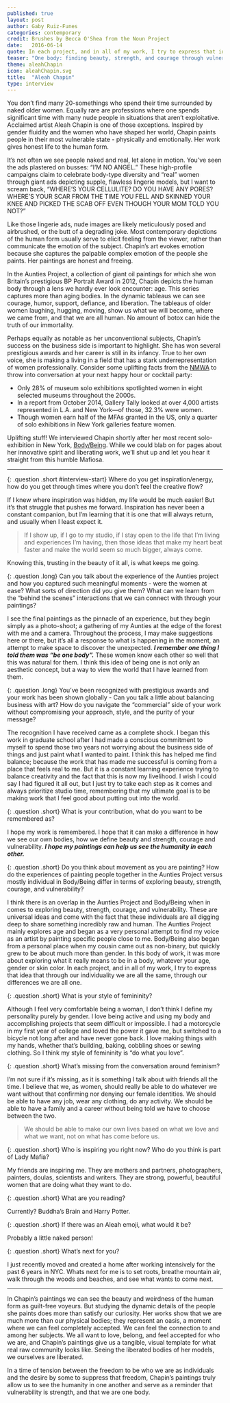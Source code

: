 ```yaml
---
published: true
layout: post
author: Gaby Ruiz-Funes
categories: contemporary
credit: Brushes by Becca O'Shea from the Noun Project
date:   2016-06-14
quote: In each project, and in all of my work, I try to express that idea that through our individuality we are all the same, through our differences we are all one...I hope my paintings can help us see the humanity in each other.
teaser: "One body: finding beauty, strength, and courage through vulnerability"
theme: aleahChapin
icon: aleahChapin.svg
title:  "Aleah Chapin"
type: interview
---
```


You don’t find many 20-somethings who spend their time surrounded by naked older women. Equally rare are professions where one spends significant time with many nude people in situations that aren’t exploitative. Acclaimed artist Aleah Chapin is one of those exceptions. Inspired by gender fluidity and the women who have shaped her world, Chapin paints people in their most vulnerable state - physically and emotionally. Her work gives honest life to the human form.

It’s not often we see people naked and real, let alone in motion. You’ve seen the ads plastered on busses: “I’M NO ANGEL.” These high-profile campaigns claim to celebrate body-type diversity and “real” women through giant ads depicting supple, flawless lingerie models, but I want to scream back, “WHERE’S YOUR CELLULITE? DO YOU HAVE ANY PORES? WHERE’S YOUR SCAR FROM THE TIME YOU FELL AND SKINNED YOUR KNEE AND PICKED THE SCAB OFF EVEN THOUGH YOUR MOM TOLD YOU NOT?”

Like those lingerie ads, nude images are likely meticulously posed and airbrushed, or the butt of a degrading joke. Most contemporary depictions of the human form usually serve to elicit feeling from the viewer, rather than communicate the emotion of the subject. Chapin’s art evokes emotion because she captures the palpable complex emotion of the people she paints. Her paintings are honest and freeing.
 
In the Aunties Project, a collection of giant oil paintings for which she won Britain’s prestigious BP Portrait Award in 2012, Chapin depicts the human body through a lens we hardly ever look encounter: age. This series captures more than aging bodies. In the dynamic tableaus we can see courage, humor, support, defiance, and liberation. The tableaus of older women laughing, hugging, moving, show us what we will become, where we came from, and that we are all human. No amount of botox can hide the truth of our immortality.
 
Perhaps equally as notable as her unconventional subjects, Chapin’s success on the business side is important to highlight. She has won several prestigious awards and her career is still in its infancy. True to her own voice, she is making a living in a field that has a stark underrepresentation of women professionally. Consider some uplifting facts from the [NMWA](http://www.nmwa.org/advocate/get-facts) to throw into conversation at your next happy hour or cocktail party:

* Only 28% of museum solo exhibitions spotlighted women in eight selected museums throughout the 2000s.
* In a report from October 2014, Gallery Tally looked at over 4,000 artists represented in L.A. and New York—of those, 32.3% were women.
* Though women earn half of the MFAs granted in the US, only a quarter of solo exhibitions in New York galleries feature women.

Uplifting stuff! We interviewed Chapin shortly after her most recent solo-exhibition in New York, [Body/Being](http://www.flowersgallery.com/exhibitions/view/aleah-chapin-1). While we could blab on for pages about her innovative spirit and liberating work, we’ll shut up and let you hear it straight from this humble Mafiosa.

---

{: .question .short #interview-start}
<i class="em em-ladymafia"></i>  Where do you get inspiration/energy, how do you get through times where you don’t feel the creative flow?  

<i class="em em-nude-body"></i>  If I knew where inspiration was hidden, my life would be much easier! But it’s that struggle that pushes me forward. Inspiration has never been a constant companion, but I’m learning that it is one that will always return, and usually when I least expect it. 

> If I show up, if I go to my studio, if I stay open to the life that I’m living and experiences I’m having, then those ideas that make my heart beat faster and make the world seem so much bigger, always come.

Knowing this, trusting in the beauty of it all, is what keeps me going.

{: .question .long}
<i class="em em-ladymafia"></i>  Can you talk about the experience of the Aunties project and how you captured such meaningful moments - were the women at ease? What sorts of direction did you give them? What can we learn from the “behind the scenes” interactions that we can connect with through your paintings?  

<i class="em em-nude-body"></i>  I see the final paintings as the pinnacle of an experience, but they begin simply as a photo-shoot; a gathering of my Aunties at the edge of the forest with me and a camera. Throughout the process, I may make suggestions here or there, but it’s all a response to what is happening in the moment, an attempt to make space to discover the unexpected. **_I remember one thing I told them was “be one body”._** These women know each other so well that this was natural for them. I think this idea of being one is not only an aesthetic concept, but a way to view the world that I have learned from them.


{: .question .long}
<i class="em em-ladymafia"></i>  You’ve been recognized with prestigious awards and your work has been shown globally - Can you talk a little about  balancing business with art? How do you navigate the “commercial” side of your work without compromising your approach, style, and the purity of your message?  

<i class="em em-nude-body"></i>  The recognition I have received came as a complete shock. I began this work in graduate school after I had made a conscious commitment to myself to spend those two years not worrying about the business side of things and just paint what I wanted to paint. I think this has helped me find balance; because the work that has made me successful is coming from a place that feels real to me. But it is a constant learning experience trying to balance creativity and the fact that this is now my livelihood. I wish I could say I had figured it all out, but I just try to take each step as it comes and always prioritize studio time, remembering that my ultimate goal is to be making work that I feel good about putting out into the world.

{: .question .short}
<i class="em em-ladymafia"></i> What is your contribution, what do you want to be remembered as?  

<i class="em em-nude-body"></i>  I hope my work is remembered. I hope that it can make a difference in how we see our own bodies, how we define beauty and strength, courage and vulnerability. **_I hope my paintings can help us see the humanity in each other._**

{: .question .short}
<i class="em em-ladymafia"></i> Do you think about movement as you are painting? How do the experiences of painting people together in the Aunties Project versus mostly individual in Body/Being differ in terms of exploring beauty, strength, courage, and vulnerability?  

<i class="em em-nude-body"></i>  I think there is an overlap in the Aunties Project and Body/Being when in comes to exploring beauty, strength, courage, and vulnerability. These are universal ideas and come with the fact that these individuals are all digging deep to share something incredibly raw and human. The Aunties Project mainly explores age and began as a very personal attempt to find my voice as an artist by painting specific people close to me. Body/Being also began from a personal place when my cousin came out as non-binary, but quickly grew to be about much more than gender. In this body of work, it was more about exploring what it really means to be in a body, whatever your age, gender or skin color. In each project, and in all of my work, I try to express that idea that through our individuality we are all the same, through our differences we are all one.

{: .question .short}
<i class="em em-ladymafia"></i>  What is your style of femininity?

<i class="em em-nude-body"></i>   Although I feel very comfortable being a woman, I don’t think I define my personality purely by gender. I love being active and using my body and accomplishing projects that seem difficult or impossible. I had a motorcycle in my first year of college and loved the power it gave me, but switched to a bicycle not long after and have never gone back. I love making things with my hands, whether that’s building, baking, cobbling shoes or sewing clothing. So I think my style of femininity is “do what you love”.

{: .question .short}
<i class="em em-ladymafia"></i>  What’s missing from the conversation around feminism?

<i class="em em-nude-body"></i>  I’m not sure if it’s missing, as it is something I talk about with friends all the time. I believe that we, as women, should really be able to do whatever we want without that confirming nor denying our female identities. We should be able to have any job, wear any clothing, do any activity. We should be able to have a family and a career without being told we have to choose between the two.

> We should be able to make our own lives based on what we love and what we want, not on what has come before us.

{: .question .short}
<i class="em em-ladymafia"></i>  Who is inspiring you right now? Who do you think is part of Lady Mafia?  

<i class="em em-nude-body"></i>  My friends are inspiring me. They are mothers and partners, photographers, painters, doulas, scientists and writers. They are strong, powerful, beautiful women that are doing what they want to do.

{: .question .short}
<i class="em em-ladymafia"></i>  What are you reading?

<i class="em em-nude-body"></i>  Currently? Buddha’s Brain and Harry Potter.

{: .question .short}
<i class="em em-ladymafia"></i>  If there was an Aleah emoji, what would it be?

<i class="em em-nude-body"></i>  Probably a little naked person!

{: .question .short}
<i class="em em-ladymafia"></i>  What’s next for you?  

<i class="em em-nude-body"></i>  I just recently moved and created a home after working intensively for the past 6 years in NYC. Whats next for me is to set roots, breathe mountain air, walk through the woods and beaches, and see what wants to come next.

---
In Chapin’s paintings we can see the beauty and weirdness of the human form as guilt-free voyeurs. But studying the dynamic details of the people she paints does more than satisfy our curiosity. Her works show that we are much more than our physical bodies; they represent an oasis, a moment where we can feel completely accepted. We can feel the connection to and among her subjects. We all want to love, belong, and feel accepted for who we are, and Chapin’s paintings give us a tangible, visual template for what real raw community looks like. Seeing the liberated bodies of her models, we ourselves are liberated.
 
In a time of tension between the freedom to be who we are as individuals and the desire by some to suppress that freedom, Chapin’s paintings truly allow us to see the humanity in one another and serve as a reminder that vulnerability is strength, and that we are one body.
